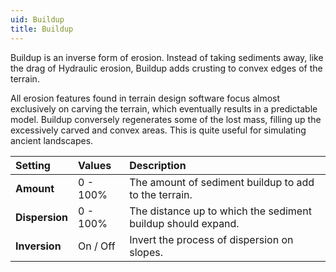 ```yaml
---
uid: Buildup
title: Buildup
---
```


Buildup is an inverse form of erosion. Instead of taking sediments away, like the drag of Hydraulic erosion, Buildup adds crusting to convex edges of the terrain. 

All erosion features found in terrain design software focus almost exclusively on carving the terrain, which eventually results in a predictable model. Buildup conversely regenerates some of the lost mass, filling up the excessively carved and convex areas. This is quite useful for simulating ancient landscapes.

| Setting        | Values      | Description                                                  |
| :------------- | :---------- | :----------------------------------------------------------- |
| **Amount**     | 0 - 100% | The amount of sediment buildup to add to the terrain.        |
| **Dispersion** | 0 - 100% | The distance up to which the sediment buildup should expand. |
| **Inversion**  | On / Off    | Invert the process of dispersion on slopes.                  |



